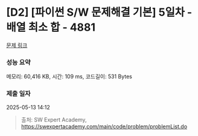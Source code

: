 # [D2] [파이썬 S/W 문제해결 기본] 5일차 - 배열 최소 합 - 4881 

[문제 링크](https://swexpertacademy.com/main/code/problem/problemDetail.do?contestProbId=AWTQh00qQs0DFAVT) 

### 성능 요약

메모리: 60,416 KB, 시간: 109 ms, 코드길이: 531 Bytes

### 제출 일자

2025-05-13 14:12



> 출처: SW Expert Academy, https://swexpertacademy.com/main/code/problem/problemList.do